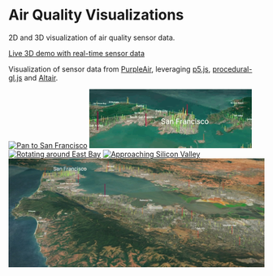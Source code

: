 # Air Quality Visualizations
2D and 3D visualization of air quality sensor data.

[Live 3D demo with real-time sensor data](https://olwal.github.io/air/3d/)

Visualization of sensor data from [PurpleAir](https://purpleair.com/), leveraging [p5.js](https://p5js.org/), [procedural-gl.js](https://github.com/felixpalmer/procedural-gl-js) and [Altair](https://altair-viz.github.io/).

[![Pan to San Francisco](media/sf_pan_to_320.gif)](https://olwal.github.io/air/3d/)
[![Rotating around San Francisco](media/sf_rotate_320.gif)](https://olwal.github.io/air/3d/)
[![Rotating around East Bay](media/east_bay_rotate_320.gif)](https://olwal.github.io/air/3d/)
[![Approaching Silicon Valley](media/silicon_valley_approach.gif)](https://olwal.github.io/air/3d/)
[![3D visualization of air quality sensor data](media/sensor_data_3d_bay_area.jpg)](https://olwal.github.io/air/3d/)
